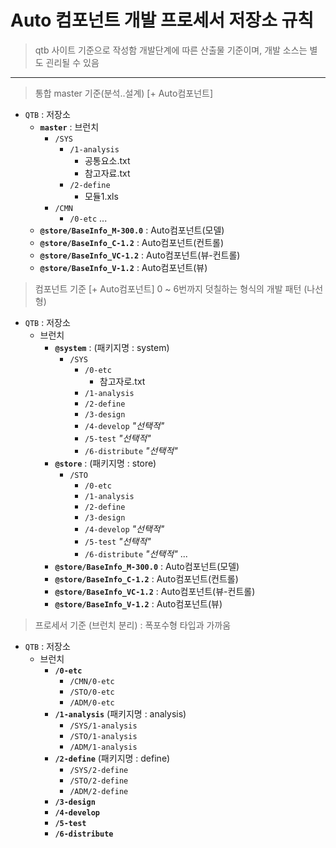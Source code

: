 # Auto 컴포넌트 개발 프로세서 저장소 규칙 
> qtb 사이트 기준으로 작성함
> 개발단계에 따른 산출물 기준이며, 개발 소스는 별도 괸리될 수 있음


------------------------
> 통합 master 기준(분석..설계) [+ Auto컴포넌트]
- `QTB` : 저장소
  - **`master`** : 브런치
    - `/SYS`
        - `/1-analysis`
            - 공통요소.txt
            - 참고자료.txt
        - `/2-define`
            - 모듈1.xls
    - `/CMN`
        - `/0-etc`
          ...
  - **`@store/BaseInfo_M-300.0`** : Auto컴포넌트(모델)
  - **`@store/BaseInfo_C-1.2`** : Auto컴포넌트(컨트롤)
  - **`@store/BaseInfo_VC-1.2`** : Auto컴포넌트(뷰-컨트롤)
  - **`@store/BaseInfo_V-1.2`** : Auto컴포넌트(뷰)

> 컴포넌트 기준 [+ Auto컴포넌트]
> 0 ~ 6번까지 덧칠하는 형식의 개발 패턴 (나선형)
- `QTB` : 저장소
  - 브런치
    - **`@system`** : (패키지명 : system)
      - `/SYS`
        - `/0-etc` 
          - 참고자로.txt
        - `/1-analysis`
        - `/2-define`
        - `/3-design`
        - `/4-develop` *"선택적"*
        - `/5-test` *"선택적"*
        - `/6-distribute` *"선택적"*
    - **`@store`** : (패키지명 : store)
      - `/STO`
        - `/0-etc`
        - `/1-analysis`
        - `/2-define`
        - `/3-design`
        - `/4-develop` *"선택적"*
        - `/5-test`   *"선택적"*
        - `/6-distribute` *"선택적"*
        ...
    - **`@store/BaseInfo_M-300.0`** : Auto컴포넌트(모델)
    - **`@store/BaseInfo_C-1.2`** : Auto컴포넌트(컨트롤)
    - **`@store/BaseInfo_VC-1.2`** : Auto컴포넌트(뷰-컨트롤)
    - **`@store/BaseInfo_V-1.2`** : Auto컴포넌트(뷰)
  
> 프로세서 기준  (브런치 분리) : 폭포수형 타입과 가까움
- `QTB` : 저장소
  - 브런치
    - **`/0-etc`**
      - `/CMN/0-etc`
      - `/STO/0-etc`
      - `/ADM/0-etc`  
    - **`/1-analysis`** (패키지명 : analysis)
      - `/SYS/1-analysis`
      - `/STO/1-analysis`
      - `/ADM/1-analysis`
    - **`/2-define`** (패키지명 : define)
      - `/SYS/2-define`
      - `/STO/2-define`
      - `/ADM/2-define`
    - **`/3-design`**
    - **`/4-develop`**
    - **`/5-test`**
    - **`/6-distribute`**
